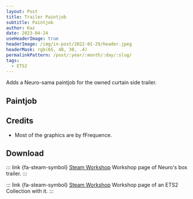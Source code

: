 ```yaml
---
layout: Post
title: Trailer Paintjob
subtitle: Paintjob
author: Kaz
date: 2023-04-24
useHeaderImage: true
headerImage: /img/in-post/2022-01-29/header.jpeg
headerMask: rgb(65, 48, 30, .4)
permalinkPattern: /post/:year/:month/:day/:slug/
tags:
  - ETS2
---
```


Adds a Neuro-sama paintjob for the owned curtain side trailer.

<!-- more -->

## Paintjob

## Credits

- Most of the graphics are by fFrequence.

## Download

::: link {fa-steam-symbol} [Steam Workshop](https://steamcommunity.com/sharedfiles/filedetails/?id=2970864855)
Workshop page of Neuro's box trailer.
:::

::: link {fa-steam-symbol} [Steam Workshop](https://steamcommunity.com/sharedfiles/filedetails/?id=2970388274)
Workshop page of an ETS2 Collection with it.
:::
